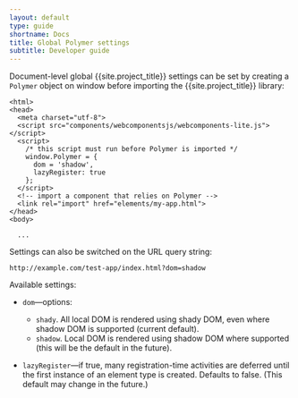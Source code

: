 ```yaml
---
layout: default
type: guide
shortname: Docs
title: Global Polymer settings
subtitle: Developer guide
---
```


Document-level global {{site.project_title}} settings can be set
by creating a `Polymer` object on window before importing the {{site.project_title}}
library:

	<html>
	<head>
	  <meta charset="utf-8">
	  <script src="components/webcomponentsjs/webcomponents-lite.js"></script>
	  <script>
	    /* this script must run before Polymer is imported */
        window.Polymer = {
          dom = 'shadow',
          lazyRegister: true
        };
      </script>
      <!-- import a component that relies on Polymer -->
	  <link rel="import" href="elements/my-app.html">
	</head>
	<body>

	  ...

Settings can also be switched on the URL query string:

```
http://example.com/test-app/index.html?dom=shadow
```

Available settings:

*   `dom`—options:
    * `shady`. All local DOM is rendered using shady DOM, even where shadow DOM is supported (current default).
    * `shadow`. Local DOM is rendered using shadow DOM where supported (this will be the default in the future).

*   `lazyRegister`—if true, many registration-time activities are deferred until the first instance of an element
	type is created. Defaults to false. (This default may change in the future.)
